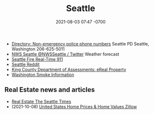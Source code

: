 ﻿---
layout: post
title:  "Seattle"
date:   2021-08-03 07:47 -0700
categories: links
---

- [Directory: Non-emergency police phone numbers](https://www.police1.com/resources/articles/non-emergency-police-phone-numbers-6MpSCmo7w3SdRciS/)
Seattle PD	Seattle, Washington	206-625-5011
- [NWS Seattle  @NWSSeattle  / Twitter](https://twitter.com/NWSSeattle) Weather forecast
- [Seattle Fire Real-Time 911](http://www2.seattle.gov/fire/realtime911/getRecsForDatePub.asp?action=Today&incDate=&rad1=des)
- [Seattle Reddit](https://www.reddit.com/r/Seattle/)
- [King County Department of Assessments: eReal Property](https://blue.kingcounty.com/Assessor/eRealProperty/Detail.aspx?ParcelNbr=3123089027)
- [Washington Smoke Information](https://wasmoke.blogspot.com/)

## Real Estate news and articles
- [Real Estate  The Seattle Times](https://www.seattletimes.com/business/real-estate/)
- (2021-10-08) [United States Home Prices & Home Values Zillow](https://www.zillow.com/home-values/)


